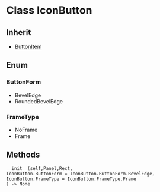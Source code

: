 # Class IconButton

## Inherit

* [ButtonItem](ButtonItem.md)

## Enum

### ButtonForm

* BevelEdge
* RoundedBevelEdge

### FrameType

* NoFrame
* Frame

## Methods
```
__init__(self,Panel,Rect,
IconButton.ButtonForm = IconButton.ButtonForm.BevelEdge,
IconButton.FrameType = IconButton.FrameType.Frame
) -> None
```
